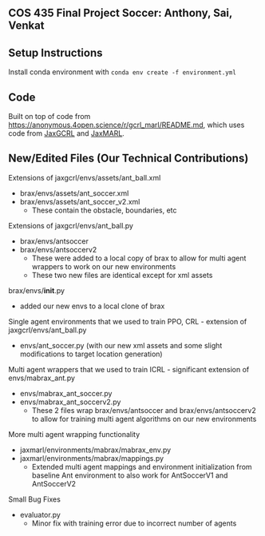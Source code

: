 ## COS 435 Final Project Soccer: Anthony, Sai, Venkat

## Setup Instructions
Install conda environment with ``conda env create -f environment.yml``

## Code
Built on top of code from https://anonymous.4open.science/r/gcrl_marl/README.md, which uses code from [JaxGCRL](https://github.com/MichalBortkiewicz/JaxGCRL) and [JaxMARL](https://github.com/FLAIROx/JaxMARL/tree/main).

## New/Edited Files (Our Technical Contributions)

Extensions of jaxgcrl/envs/assets/ant_ball.xml
- brax/envs/assets/ant_soccer.xml
- brax/envs/assets/ant_soccer_v2.xml
    - These contain the obstacle, boundaries, etc

Extensions of jaxgcrl/envs/ant_ball.py
- brax/envs/antsoccer
- brax/envs/antsoccerv2
    - These were added to a local copy of brax to allow for multi agent wrappers to work on our new environments
    - These two new files are identical except for xml assets

brax/envs/__init__.py
- added our new envs to a local clone of brax

Single agent environments that we used to train PPO, CRL - extension of jaxgcrl/envs/ant_ball.py
- envs/ant_soccer.py (with our new xml assets and some slight modifications to target location generation)

Multi agent wrappers that we used to train ICRL - significant extension of envs/mabrax_ant.py
- envs/mabrax_ant_soccer.py
- envs/mabrax_ant_soccerv2.py
    - These 2 files wrap brax/envs/antsoccer and brax/envs/antsoccerv2 to allow for training multi agent algorithms on our new environments

More multi agent wrapping functionality
- jaxmarl/environments/mabrax/mabrax_env.py
- jaxmarl/environments/mabrax/mappings.py
    - Extended multi agent mappings and environment initialization from baseline Ant environment to also work for AntSoccerV1 and AntSoccerV2

Small Bug Fixes
- evaluator.py
    - Minor fix with training error due to incorrect number of agents